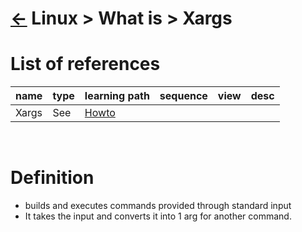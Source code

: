# [&larr;][Repo_Readme] Linux > What is > Xargs

[//]: #(Reference)
[Repo_Readme]:  ../list/object_list.md

[Xargs_Howto]:     ../howto/xargs_howto.md

# List of references

|name|type|learning path|sequence|view|desc|
|-|-|-|-|-|-|
|Xargs|See|[Howto][Xargs_Howto]|
<br>

# Definition
- builds and executes commands provided through standard input
- It takes the input and converts it into 1 arg for another command.
